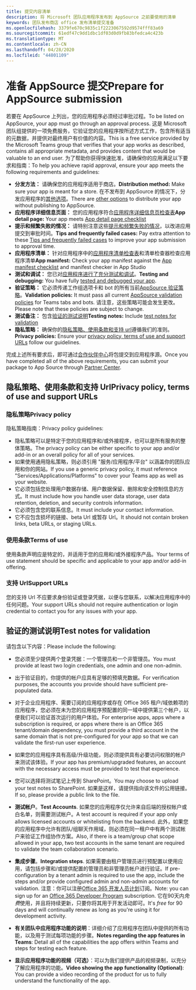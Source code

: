 ```yaml
---
title: 提交内容清单
description: 将 Microsoft 团队应用程序发布到 AppSource 之前要使用的清单
keywords: 团队发布商店 office 发布清单提交准备
ms.openlocfilehash: 3379fe670c9835c1f2223067592d9574fff83a69
ms.sourcegitcommit: 61edf47c9dd1dbc1df03d0d9fb83bfedca4c423b
ms.translationtype: MT
ms.contentlocale: zh-CN
ms.lasthandoff: 04/28/2020
ms.locfileid: "44801109"
---
```

# <a name="prepare-for-appsource-submission"></a><span data-ttu-id="fc27e-104">准备 AppSource 提交</span><span class="sxs-lookup"><span data-stu-id="fc27e-104">Prepare for AppSource submission</span></span>  

<span data-ttu-id="fc27e-105">若要在 AppSource 上列出，您的应用程序必须经过审批过程。</span><span class="sxs-lookup"><span data-stu-id="fc27e-105">To be listed on AppSource, your app must go through an approval process.</span></span> <span data-ttu-id="fc27e-106">这是 Microsoft 团队组提供的一项免费服务，它验证您的应用程序按所述方式工作，包含所有适当的元数据，并提供对最终用户有价值的内容。</span><span class="sxs-lookup"><span data-stu-id="fc27e-106">This is a free service provided by the Microsoft Teams group that verifies that your app works as described, contains all appropriate metadata, and provides content that would be valuable to an end user.</span></span> <span data-ttu-id="fc27e-107">为了帮助你获得快速批准，请确保你的应用满足以下要求和指南：</span><span class="sxs-lookup"><span data-stu-id="fc27e-107">To help you achieve rapid approval, ensure your app meets the following requirements and guidelines:</span></span>

* <span data-ttu-id="fc27e-108">**分发方法：** 请确保您的应用程序适用于商店。</span><span class="sxs-lookup"><span data-stu-id="fc27e-108">**Distribution method:** Make sure your app is meant for a store.</span></span> <span data-ttu-id="fc27e-109">在不发布到 AppSource 的情况下，分发应用程序的[其他选项](../../overview.md)。</span><span class="sxs-lookup"><span data-stu-id="fc27e-109">There are [other options](../../overview.md) to distribute your app without publishing to AppSource.</span></span>
* <span data-ttu-id="fc27e-110">**应用程序详细信息页面：** 您的应用程序符合[应用程序详细信息页检查表](detail-page-checklist.md)</span><span class="sxs-lookup"><span data-stu-id="fc27e-110">**App detail page:** Your app meets [App detail page checklist](detail-page-checklist.md)</span></span>
* <span data-ttu-id="fc27e-111">**提示和频繁失败的情况：** 请特别注意这些[提示和频繁失败的情况](frequently-failed-cases.md)，以改进应用提交到审批时间。</span><span class="sxs-lookup"><span data-stu-id="fc27e-111">**Tips and frequently failed cases:** Pay extra attention to these [Tips and frequently failed cases](frequently-failed-cases.md) to improve your app submission to approval time.</span></span>
* <span data-ttu-id="fc27e-112">**应用程序清单：** 针对应用程序中的[应用程序清单检查表](app-manifest-checklist.md)和清单检查器检查应用程序清单</span><span class="sxs-lookup"><span data-stu-id="fc27e-112">**App manifest:** Check your app manifest against the [App manifest checklist](app-manifest-checklist.md) and manifest checker in App Studio</span></span>
* <span data-ttu-id="fc27e-113">**测试和调试：** 您已对[应用程序进行了充分测试和调试](../../../build-and-test/debug.md)。</span><span class="sxs-lookup"><span data-stu-id="fc27e-113">**Testing and debugging:** You have fully [tested and debugged your app](../../../build-and-test/debug.md).</span></span>
* <span data-ttu-id="fc27e-114">**验证策略：** 它必须传递工作组选项卡和 bot 的所有当前[AppSource 验证策略](https://docs.microsoft.com/legal/marketplace/certification-policies#1140-teams)。</span><span class="sxs-lookup"><span data-stu-id="fc27e-114">**Validation policies:** It must pass all current [AppSource validation policies](https://docs.microsoft.com/legal/marketplace/certification-policies#1140-teams) for Teams tabs and bots.</span></span> <span data-ttu-id="fc27e-115">请注意，这些策略可能会发生更改。</span><span class="sxs-lookup"><span data-stu-id="fc27e-115">Please note that these policies are subject to change.</span></span>
* <span data-ttu-id="fc27e-116">**测试备注：** 包含[验证的测试说明](#test-notes-for-validation)</span><span class="sxs-lookup"><span data-stu-id="fc27e-116">**Testing notes:** Include [test notes for validation](#test-notes-for-validation)</span></span>
* <span data-ttu-id="fc27e-117">**隐私策略：** 确保你的[隐私策略、使用条款和支持 url](#privacy-policy-terms-of-use-and-support-urls)遵循我们的准则。</span><span class="sxs-lookup"><span data-stu-id="fc27e-117">**Privacy policies:** Ensure your [privacy policy, terms of use and support URLs](#privacy-policy-terms-of-use-and-support-urls) follow our guidelines.</span></span>

<span data-ttu-id="fc27e-118">完成上述所有要求后，即可通过[合作伙伴中心](/office/dev/store/use-partner-center-to-submit-to-appsource)将包提交到应用程序源。</span><span class="sxs-lookup"><span data-stu-id="fc27e-118">Once you have completed all of the above requirements, you can submit your package to App Source through [Partner Center](/office/dev/store/use-partner-center-to-submit-to-appsource).</span></span>

## <a name="privacy-policy-terms-of-use-and-support-urls"></a><span data-ttu-id="fc27e-119">隐私策略、使用条款和支持 Url</span><span class="sxs-lookup"><span data-stu-id="fc27e-119">Privacy policy, terms of use and support URLs</span></span>

### <a name="privacy-policy"></a><span data-ttu-id="fc27e-120">隐私策略</span><span class="sxs-lookup"><span data-stu-id="fc27e-120">Privacy policy</span></span>

<span data-ttu-id="fc27e-121">隐私策略指南：</span><span class="sxs-lookup"><span data-stu-id="fc27e-121">Privacy policy guidelines:</span></span>
* <span data-ttu-id="fc27e-122">隐私策略可以是特定于您的应用程序和/或外接程序，也可以是所有服务的整体策略。</span><span class="sxs-lookup"><span data-stu-id="fc27e-122">The privacy policy can be either specific to your app and/or add-in or an overall policy for all of your services.</span></span> 
* <span data-ttu-id="fc27e-123">如果使用通用隐私策略，则必须引用 "服务/应用程序/平台" 以涵盖你的团队应用和你的网站。</span><span class="sxs-lookup"><span data-stu-id="fc27e-123">If you use a generic privacy policy, it must reference "Services/Applications/Platforms" to cover your Teams app as well as your website.</span></span> 
* <span data-ttu-id="fc27e-124">它必须包括您处理用户数据存储、用户数据保留、删除和安全控制信息的方式。</span><span class="sxs-lookup"><span data-stu-id="fc27e-124">It must include how you handle user data storage, user data retention, deletion, and security controls information.</span></span>
* <span data-ttu-id="fc27e-125">它必须包含您的联系信息。</span><span class="sxs-lookup"><span data-stu-id="fc27e-125">It must include your contact information.</span></span>
* <span data-ttu-id="fc27e-126">它不应包含损坏的链接、beta Url 或暂存 Url。</span><span class="sxs-lookup"><span data-stu-id="fc27e-126">It should not contain broken links, beta URLs, or staging URLs.</span></span> 

### <a name="terms-of-use"></a><span data-ttu-id="fc27e-127">使用条款</span><span class="sxs-lookup"><span data-stu-id="fc27e-127">Terms of use</span></span>

<span data-ttu-id="fc27e-128">使用条款声明应是特定的，并适用于您的应用和/或外接程序产品。</span><span class="sxs-lookup"><span data-stu-id="fc27e-128">Your terms of use statement should be specific and applicable to your app and/or add-in offering.</span></span>

### <a name="support-urls"></a><span data-ttu-id="fc27e-129">支持 Url</span><span class="sxs-lookup"><span data-stu-id="fc27e-129">Support URLs</span></span>

<span data-ttu-id="fc27e-130">您的支持 Url 不应要求身份验证或登录凭据，以便与您联系，以解决应用程序中的任何问题。</span><span class="sxs-lookup"><span data-stu-id="fc27e-130">Your support URLs should not require authentication or login credential to contact you for any issues with your app.</span></span>

## <a name="test-notes-for-validation"></a><span data-ttu-id="fc27e-131">验证的测试说明</span><span class="sxs-lookup"><span data-stu-id="fc27e-131">Test notes for validation</span></span>

<span data-ttu-id="fc27e-132">请包含以下内容：</span><span class="sxs-lookup"><span data-stu-id="fc27e-132">Please include the following:</span></span>

* <span data-ttu-id="fc27e-133">您必须至少提供两个登录凭据：一个管理员和一个非管理员。</span><span class="sxs-lookup"><span data-stu-id="fc27e-133">You must provide at least two login credentials, one admin and one non-admin.</span></span>

* <span data-ttu-id="fc27e-134">出于验证目的，你提供的帐户应具有足够的预填充数据。</span><span class="sxs-lookup"><span data-stu-id="fc27e-134">For verification purposes, the accounts you provide should have sufficient pre-populated data.</span></span>

* <span data-ttu-id="fc27e-135">对于企业应用程序、需要订阅的应用程序或存在 Office 365 租户/域依赖项的应用程序，您必须在未为您的应用程序预配置的同一域中提供第三个帐户，以便我们可以验证首次运行的用户体验。</span><span class="sxs-lookup"><span data-stu-id="fc27e-135">For enterprise apps, apps where a subscription is required, or apps where there is an Office 365 tenant/domain dependency, you must provide a third account in the same domain that is not pre-configured for your app so that we can validate the first-run user experience.</span></span>

* <span data-ttu-id="fc27e-136">如果您的应用程序具有高级/升级功能，则必须提供具有必要访问权限的帐户来测试该体验。</span><span class="sxs-lookup"><span data-stu-id="fc27e-136">If your app has premium/upgraded features, an account with the necessary access must be provided to test that experience.</span></span>

* <span data-ttu-id="fc27e-137">您可以选择将测试笔记上传到 SharePoint。</span><span class="sxs-lookup"><span data-stu-id="fc27e-137">You may choose to upload your test notes to SharePoint.</span></span> <span data-ttu-id="fc27e-138">如果是这样，请提供指向该文件的公用链接。</span><span class="sxs-lookup"><span data-stu-id="fc27e-138">If so, please provide a public link to the file.</span></span>

* <span data-ttu-id="fc27e-139">**测试帐户**。</span><span class="sxs-lookup"><span data-stu-id="fc27e-139">**Test Accounts**.</span></span> <span data-ttu-id="fc27e-140">如果您的应用程序仅允许来自后端的授权帐户或白名单，则需要测试帐户。</span><span class="sxs-lookup"><span data-stu-id="fc27e-140">A test account is required if your app only allows licensed accounts or whitelisting from the backend.</span></span> <span data-ttu-id="fc27e-141">此外，如果您的应用程序中允许有团队/组聊天作用域，则必须在同一租户中有两个测试帐户来验证工作组协作方案。</span><span class="sxs-lookup"><span data-stu-id="fc27e-141">Also, if there is a team/group chat scope allowed in your app,  two test accounts in the same tenant are required to validate the team collaboration scenario.</span></span>

* <span data-ttu-id="fc27e-142">**集成步骤**。</span><span class="sxs-lookup"><span data-stu-id="fc27e-142">**Integration steps**.</span></span> <span data-ttu-id="fc27e-143">如果需要由租户管理员进行预配置以使用应用，请包括步骤和/或提供配置的管理员和非管理员帐户进行验证。</span><span class="sxs-lookup"><span data-stu-id="fc27e-143">If pre-configuration by a tenant admin is required to use the app, include the steps and/or provide configured admin and non-admin accounts for validation.</span></span> <span data-ttu-id="fc27e-144">注意：你可以注册[Office 365 开发人员计划](https://developer.microsoft.com/microsoft-365/dev-program)订阅。</span><span class="sxs-lookup"><span data-stu-id="fc27e-144">Note: you can sign up for an [Office 365 Developer Program](https://developer.microsoft.com/microsoft-365/dev-program) subscription.</span></span> <span data-ttu-id="fc27e-145">它在90天内*免费*使用，并且将持续更新，只要你将其用于开发活动即可。</span><span class="sxs-lookup"><span data-stu-id="fc27e-145">It's *free* for 90 days and will continually renew as long as you're using it for development activity.</span></span>

* <span data-ttu-id="fc27e-146">**有关团队中应用程序功能的说明**：详细介绍了应用程序在团队中提供的所有功能，以及用于测试每项功能的步骤。</span><span class="sxs-lookup"><span data-stu-id="fc27e-146">**Notes regarding the app features in Teams**: Detail all of the capabilities the app offers within Teams and steps for testing each feature.</span></span>

* <span data-ttu-id="fc27e-147">**显示应用程序功能的视频（可选）**：可以为我们提供产品的视频录制，以充分了解应用程序的功能。</span><span class="sxs-lookup"><span data-stu-id="fc27e-147">**Video showing the app functionality (Optional)**: You can provide a video recording of the product for us to fully understand the functionality of the app.</span></span>



